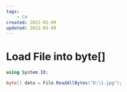 ```yaml
---
tags:
    - C#
created: 2022-01-09
updated: 2022-01-09
---
```


# Load File into byte[]

```csharp
using System.IO;

byte[] data = File.ReadAllBytes("D:\1.jpg");
```